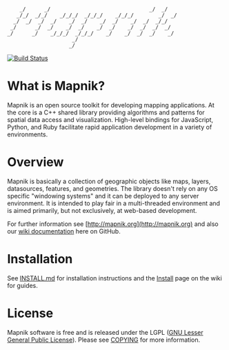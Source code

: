 ```
    _/      _/                                _/  _/
   _/_/  _/_/    _/_/_/  _/_/_/    _/_/_/        _/  _/
  _/  _/  _/  _/    _/  _/    _/  _/    _/  _/  _/_/
 _/      _/  _/    _/  _/    _/  _/    _/  _/  _/  _/
_/      _/    _/_/_/  _/_/_/    _/    _/  _/  _/    _/
                     _/
                    _/
```

[![Build Status](https://secure.travis-ci.org/mapnik/mapnik.png)](http://travis-ci.org/mapnik/mapnik)

# What is Mapnik?

Mapnik is an open source toolkit for developing mapping applications. At the core is a C++ shared library providing algorithms and patterns for spatial data access and visualization. High-level bindings for JavaScript, Python, and Ruby facilitate rapid application development in a variety of environments.

# Overview

Mapnik is basically a collection of geographic objects like maps, layers, datasources, features, and geometries. The library doesn't rely on any OS specific "windowing systems" and it can be deployed to any server environment. It is intended to play fair in a multi-threaded environment and is aimed primarily, but not exclusively, at web-based development.

For further information see [http://mapnik.org](http://mapnik.org) and also our [wiki documentation](https://github.com/mapnik/mapnik/wiki) here on GitHub.

# Installation

See [INSTALL.md](https://github.com/mapnik/mapnik/blob/master/INSTALL.md) for installation instructions and the [Install](https://github.com/mapnik/mapnik/wiki/Mapnik-Installation) page on the wiki for guides.

# License

Mapnik software is free and is released under the LGPL ([GNU Lesser General Public License](http://www.gnu.org/licenses/lgpl.html_)). Please see [COPYING](https://github.com/mapnik/mapnik/blob/master/COPYING) for more information.
